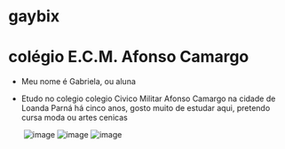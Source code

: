 # gaybix
# colégio E.C.M. Afonso Camargo
* Meu nome é Gabriela, ou aluna
* Etudo no colegio colegio Civico Militar Afonso Camargo na cidade de Loanda Parná há cinco anos, gosto muito de estudar aqui, pretendo cursa moda ou artes cenicas

  ![]() ![image](https://github.com/gabydotom/gaybix/assets/145032746/a8fa9bfa-2c59-4310-950c-32609fdd7165)
  ![image](https://github.com/gabydotom/gaybix/assets/145032746/243e3b6b-6324-4d8f-be8a-8fc3ce6a16f5)
  ![image](https://github.com/gabydotom/gaybix/assets/145032746/a218609d-c644-42d2-8627-2d53ca7dd11c)


